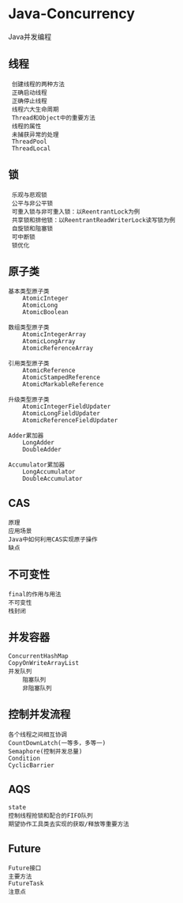 # Java-Concurrency
Java并发编程


## 线程
     创建线程的两种方法
     正确启动线程
     正确停止线程
     线程六大生命周期
     Thread和Object中的重要方法
     线程的属性
     未捕获异常的处理
     ThreadPool
     ThreadLocal


## 锁
     乐观与悲观锁
     公平与非公平锁
     可重入锁与非可重入锁：以ReentrantLock为例
     共享锁和排他锁：以ReentrantReadWriterLock读写锁为例
     自旋锁和阻塞锁
     可中断锁
     锁优化


## 原子类
    基本类型原子类
        AtomicInteger
        AtomicLong
        AtomicBoolean
     
    数组类型原子类
        AtomicIntegerArray
        AtomicLongArray
        AtomicReferenceArray
           
    引用类型原子类
        AtomicReference
        AtomicStampedReference
        AtomicMarkableReference
        
    升级类型原子类
        AtomicIntegerFieldUpdater
        AtomicLongFieldUpdater
        AtomicReferenceFieldUpdater
        
    Adder累加器
        LongAdder
        DoubleAdder
        
    Accumulator累加器
        LongAccumulator
        DoubleAccumulator  
        

## CAS
    原理
    应用场景
    Java中如何利用CAS实现原子操作
    缺点
    

## 不可变性
    final的作用与用法
    不可变性
    栈封闭

## 并发容器
    ConcurrentHashMap
    CopyOnWriteArrayList
    并发队列
        阻塞队列
        非阻塞队列
    

## 控制并发流程
    各个线程之间相互协调
    CountDownLatch(一等多，多等一)
    Semaphore(控制并发总量)
    Condition
    CyclicBarrier


## AQS
    state
    控制线程抢锁和配合的FIFO队列
    期望协作工具类去实现的获取/释放等重要方法
        
     
## Future    
    Future接口
    主要方法
    FutureTask
    注意点